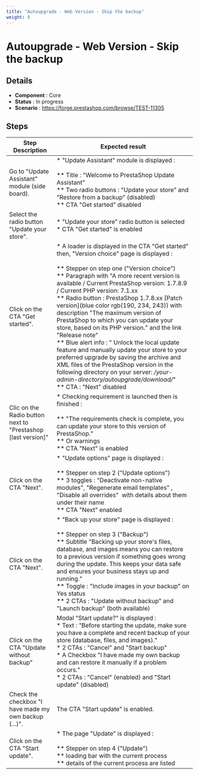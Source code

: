 ```yaml
---
title: "Autoupgrade - Web Version - Skip the backup"
weight: 8
---
```


# Autoupgrade - Web Version - Skip the backup
## Details
* **Component** : Core
* **Status** : In progress
* **Scenario** : https://forge.prestashop.com/browse/TEST-11305

## Steps
| Step Description | Expected result |
| ----- | ----- |
| Go to "Update Assistant" module (side board). | * "Update Assistant" module is displayed : <br><br> ** Title : "Welcome to PrestaShop Update Assistant"<br> ** Two radio buttons : "Update your store" and "Restore from a backup" (disabled)<br> ** CTA "Get started" disabled |
| Select the radio button "Update your store". | * "Update your store" radio button is selected<br> * CTA "Get started" is enabled |
| Click on the CTA "Get started". | * A loader is displayed in the CTA "Get started" then, "Version choice" page is displayed : <br><br> ** Stepper on step one ("Version choice")<br> ** Paragraph with "A more recent version is available / Current PrestaShop version: 1.7.8.9 / Current PHP version: 7.1.xx<br> ** Radio button : PrestaShop 1.7.8.xx [Patch version](blue color rgb(190, 234, 243)) with description "The maximum version of PrestaShop to which you can update your store, based on its PHP version." and the link "Release note" <br> ** Blue alert info : " Unlock the local update feature and manually update your store to your preferred upgrade by saving the archive and XML files of the PrestaShop version in the following directory on your server: */your-admin-directory/autoupgrade/download/*"<br> ** CTA : "Next" disabled |
| Clic on the Radio button next to "Prestashop [last version]" | * Checking requirement is launched then is finished :<br><br> ** "The requirements check is complete, you can update your store to this version of PrestaShop."<br> ** Or warnings <br> ** CTA "Next" is enabled |
| Click on the CTA "Next". | * "Update options" page is displayed :  <br><br> ** Stepper on step 2 ("Update options")<br> ** 3 toggles : "Deactivate non-native modules", "Regenerate email templates" , "Disable all overrides"  with details about them under their name <br> ** CTA "Next" enabled |
| Click on the CTA "Next". | * "Back up your store" page is displayed :  <br><br> ** Stepper on step 3 ("Backup")<br> ** Subtitle "Backing up your store's files, database, and images means you can restore to a previous version if something goes wrong during the update. This keeps your data safe and ensures your business stays up and running."<br> ** Toggle : "Include images in your backup" on Yes status<br> ** 2 CTAs : "Update without backup" and "Launch backup" (both available) |
| Click on the CTA "Update without backup" | Modal "Start update?" is displayed : <br> * Text : "Before starting the update, make sure you have a complete and recent backup of your store (database, files, and images)."<br> * 2 CTAs : "Cancel" and "Start backup"<br> * A Checkbox "I have made my own backup and can restore it manually if a problem occurs."<br> * 2 CTAs : "Cancel" (enabled) and "Start update" (disabled) |
| Check the checkbox "I have made my own backup (...)". | The CTA "Start update" is enabled. |
| Click on the CTA "Start update". | * The page "Update" is displayed :<br><br> ** Stepper on step 4 ("Update")<br> ** loading bar with the current process <br> ** details of the current process are listed |
